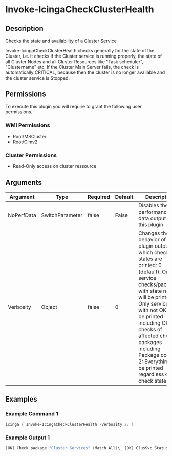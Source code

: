
# Invoke-IcingaCheckClusterHealth

## Description

Checks the state and availability of a Cluster Service

Invoke-IcingaCheckClusterHealth checks generally for the state of the Cluster, i.e. it checks if the Cluster
service is running properly, the state of all Cluster Nodes and all Cluster Resources like "Task scheduler",
"Clustername" etc. If the Cluster Main Server fails, the check is automatically CRITICAL, because then the
cluster is no longer available and the cluster service is Stopped.

## Permissions

To execute this plugin you will require to grant the following user permissions.

### WMI Permissions

* Root\MSCluster
* Root\Cimv2

### Cluster Permissions

* Read-Only access on cluster ressource

## Arguments

| Argument | Type | Required | Default | Description |
| ---      | ---  | ---      | ---     | ---         |
| NoPerfData | SwitchParameter | false | False | Disables the performance data output of this plugin |
| Verbosity | Object | false | 0 | Changes the behavior of the plugin output which check states are printed: 0 (default): Only service checks/packages with state not OK will be printed 1: Only services with not OK will be printed including OK checks of affected check packages including Package config 2: Everything will be printed regardless of the check state |

## Examples

### Example Command 1

```powershell
icinga { Invoke-IcingaCheckClusterHealth -Verbosity 2; }
```

### Example Output 1

```powershell
[OK] Check package "Cluster Services" (Match All)\_ [OK] ClusSvc Status: Running\_ [OK] Check package "Cluster Nodes" (Match All)\_ [OK] Check package "lcontreras-wind" (Match All)\_ [OK] #1 State: Up\_ [OK] #1 Status Information: Normal\_ [OK] Check package "yhabteab-window" (Match All)\_ [OK] #2 State: Up\_ [OK] #2 Status Information: Normal\_ [OK] Check package "Cluster Resources" (Match All)\_ [OK] Cluster-IP-Adresse Status: Online\_ [OK] Clustername Status: Online\_ [OK] Task Scheduler Status: Online| 'clussvc_status'=4;;4 'clusteripadresse_status'=2;3;4 'clustername_status'=2;3;4 'task_scheduler_status'=2;3;4 '2_status_information'=0;;2 '2_state'=0;-1;2 '1_state'=0;-1;2 '1_status_information'=0;;20
```

